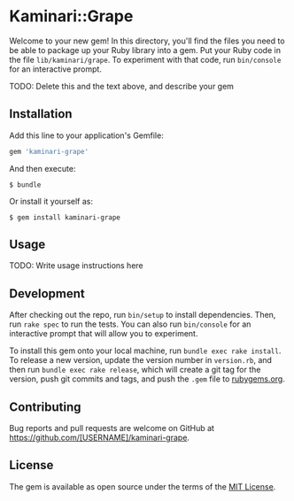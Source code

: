 # Kaminari::Grape

Welcome to your new gem! In this directory, you'll find the files you need to be able to package up your Ruby library into a gem. Put your Ruby code in the file `lib/kaminari/grape`. To experiment with that code, run `bin/console` for an interactive prompt.

TODO: Delete this and the text above, and describe your gem

## Installation

Add this line to your application's Gemfile:

```ruby
gem 'kaminari-grape'
```

And then execute:

    $ bundle

Or install it yourself as:

    $ gem install kaminari-grape

## Usage

TODO: Write usage instructions here

## Development

After checking out the repo, run `bin/setup` to install dependencies. Then, run `rake spec` to run the tests. You can also run `bin/console` for an interactive prompt that will allow you to experiment.

To install this gem onto your local machine, run `bundle exec rake install`. To release a new version, update the version number in `version.rb`, and then run `bundle exec rake release`, which will create a git tag for the version, push git commits and tags, and push the `.gem` file to [rubygems.org](https://rubygems.org).

## Contributing

Bug reports and pull requests are welcome on GitHub at https://github.com/[USERNAME]/kaminari-grape.


## License

The gem is available as open source under the terms of the [MIT License](http://opensource.org/licenses/MIT).

